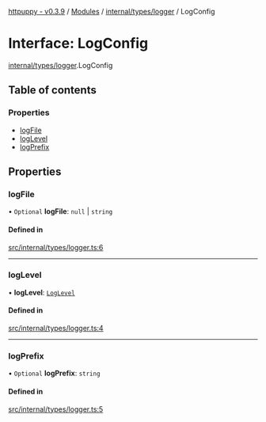 [httpuppy - v0.3.9](../README.md) / [Modules](../modules.md) / [internal/types/logger](../modules/internal_types_logger.md) / LogConfig

# Interface: LogConfig

[internal/types/logger](../modules/internal_types_logger.md).LogConfig

## Table of contents

### Properties

- [logFile](internal_types_logger.LogConfig.md#logfile)
- [logLevel](internal_types_logger.LogConfig.md#loglevel)
- [logPrefix](internal_types_logger.LogConfig.md#logprefix)

## Properties

### logFile

• `Optional` **logFile**: ``null`` \| `string`

#### Defined in

[src/internal/types/logger.ts:6](https://github.com/abschill/httpuppy/blob/990fd4c/src/internal/types/logger.ts#L6)

___

### logLevel

• **logLevel**: [`LogLevel`](../modules/internal_types_logger.md#loglevel)

#### Defined in

[src/internal/types/logger.ts:4](https://github.com/abschill/httpuppy/blob/990fd4c/src/internal/types/logger.ts#L4)

___

### logPrefix

• `Optional` **logPrefix**: `string`

#### Defined in

[src/internal/types/logger.ts:5](https://github.com/abschill/httpuppy/blob/990fd4c/src/internal/types/logger.ts#L5)
